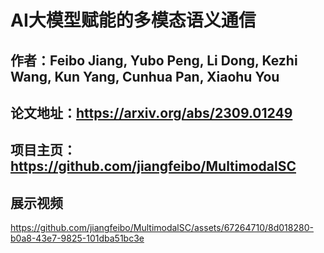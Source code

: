 # AI大模型赋能的多模态语义通信
## 作者：Feibo Jiang, Yubo Peng, Li Dong, Kezhi Wang, Kun Yang, Cunhua Pan, Xiaohu You
## 论文地址：https://arxiv.org/abs/2309.01249
## 项目主页：https://github.com/jiangfeibo/MultimodalSC
## 展示视频
https://github.com/jiangfeibo/MultimodalSC/assets/67264710/8d018280-b0a8-43e7-9825-101dba51bc3e

